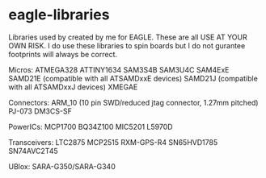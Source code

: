 # eagle-libraries
Libraries used by created by me for EAGLE. These are all USE AT YOUR OWN RISK. I do use these libraries to spin boards but I do not gurantee footprints will always be correct.


Micros:
ATMEGA328
ATTINY1634
SAM3S4B
SAM3U4C
SAM4ExE
SAMD21E (compatible with all ATSAMDxxE devices)
SAMD21J (compatible with all ATSAMDxxJ devices)
XMEGAE

Connectors:
ARM_10 (10 pin SWD/reduced jtag connector, 1.27mm pitched)
PJ-073
DM3CS-SF

PowerICs:
MCP1700
BQ34Z100
MIC5201
L5970D

Transceivers:
LTC2875
MCP2515
RXM-GPS-R4
SN65HVD1785
SN74AVC2T45

UBlox:
SARA-G350/SARA-G340